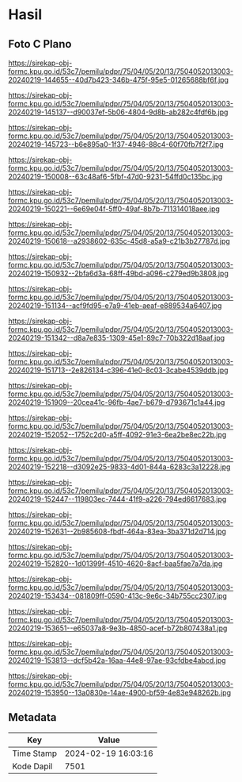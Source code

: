 # Hasil

## Foto C Plano

https://sirekap-obj-formc.kpu.go.id/53c7/pemilu/pdpr/75/04/05/20/13/7504052013003-20240219-144655--40d7b423-346b-475f-95e5-01265688bf6f.jpg

https://sirekap-obj-formc.kpu.go.id/53c7/pemilu/pdpr/75/04/05/20/13/7504052013003-20240219-145137--d90037ef-5b06-4804-9d8b-ab282c4fdf6b.jpg

https://sirekap-obj-formc.kpu.go.id/53c7/pemilu/pdpr/75/04/05/20/13/7504052013003-20240219-145723--b6e895a0-1f37-4946-88c4-60f70fb7f2f7.jpg

https://sirekap-obj-formc.kpu.go.id/53c7/pemilu/pdpr/75/04/05/20/13/7504052013003-20240219-150008--63c48af6-5fbf-47d0-9231-54ffd0c135bc.jpg

https://sirekap-obj-formc.kpu.go.id/53c7/pemilu/pdpr/75/04/05/20/13/7504052013003-20240219-150221--6e69e04f-5ff0-49af-8b7b-711314018aee.jpg

https://sirekap-obj-formc.kpu.go.id/53c7/pemilu/pdpr/75/04/05/20/13/7504052013003-20240219-150618--a2938602-635c-45d8-a5a9-c21b3b27787d.jpg

https://sirekap-obj-formc.kpu.go.id/53c7/pemilu/pdpr/75/04/05/20/13/7504052013003-20240219-150932--2bfa6d3a-68ff-49bd-a096-c279ed9b3808.jpg

https://sirekap-obj-formc.kpu.go.id/53c7/pemilu/pdpr/75/04/05/20/13/7504052013003-20240219-151134--acf9fd95-e7a9-41eb-aeaf-e889534a6407.jpg

https://sirekap-obj-formc.kpu.go.id/53c7/pemilu/pdpr/75/04/05/20/13/7504052013003-20240219-151342--d8a7e835-1309-45e1-89c7-70b322d18aaf.jpg

https://sirekap-obj-formc.kpu.go.id/53c7/pemilu/pdpr/75/04/05/20/13/7504052013003-20240219-151713--2e826134-c396-41e0-8c03-3cabe4539ddb.jpg

https://sirekap-obj-formc.kpu.go.id/53c7/pemilu/pdpr/75/04/05/20/13/7504052013003-20240219-151909--20cea41c-96fb-4ae7-b679-d793671c1a44.jpg

https://sirekap-obj-formc.kpu.go.id/53c7/pemilu/pdpr/75/04/05/20/13/7504052013003-20240219-152052--1752c2d0-a5ff-4092-91e3-6ea2be8ec22b.jpg

https://sirekap-obj-formc.kpu.go.id/53c7/pemilu/pdpr/75/04/05/20/13/7504052013003-20240219-152218--d3092e25-9833-4d01-844a-6283c3a12228.jpg

https://sirekap-obj-formc.kpu.go.id/53c7/pemilu/pdpr/75/04/05/20/13/7504052013003-20240219-152447--119803ec-7444-41f9-a226-794ed6617683.jpg

https://sirekap-obj-formc.kpu.go.id/53c7/pemilu/pdpr/75/04/05/20/13/7504052013003-20240219-152631--2b985608-fbdf-464a-83ea-3ba371d2d714.jpg

https://sirekap-obj-formc.kpu.go.id/53c7/pemilu/pdpr/75/04/05/20/13/7504052013003-20240219-152820--1d01399f-4510-4620-8acf-baa5fae7a7da.jpg

https://sirekap-obj-formc.kpu.go.id/53c7/pemilu/pdpr/75/04/05/20/13/7504052013003-20240219-153434--081809ff-0590-413c-9e6c-34b755cc2307.jpg

https://sirekap-obj-formc.kpu.go.id/53c7/pemilu/pdpr/75/04/05/20/13/7504052013003-20240219-153651--e65037a8-9e3b-4850-acef-b72b807438a1.jpg

https://sirekap-obj-formc.kpu.go.id/53c7/pemilu/pdpr/75/04/05/20/13/7504052013003-20240219-153813--dcf5b42a-16aa-44e8-97ae-93cfdbe4abcd.jpg

https://sirekap-obj-formc.kpu.go.id/53c7/pemilu/pdpr/75/04/05/20/13/7504052013003-20240219-153950--13a0830e-14ae-4900-bf59-4e83e948262b.jpg


## Metadata

| Key        | Value               |
| ---------- | ------------------- |
| Time Stamp | 2024-02-19 16:03:16 |
| Kode Dapil | 7501                |



